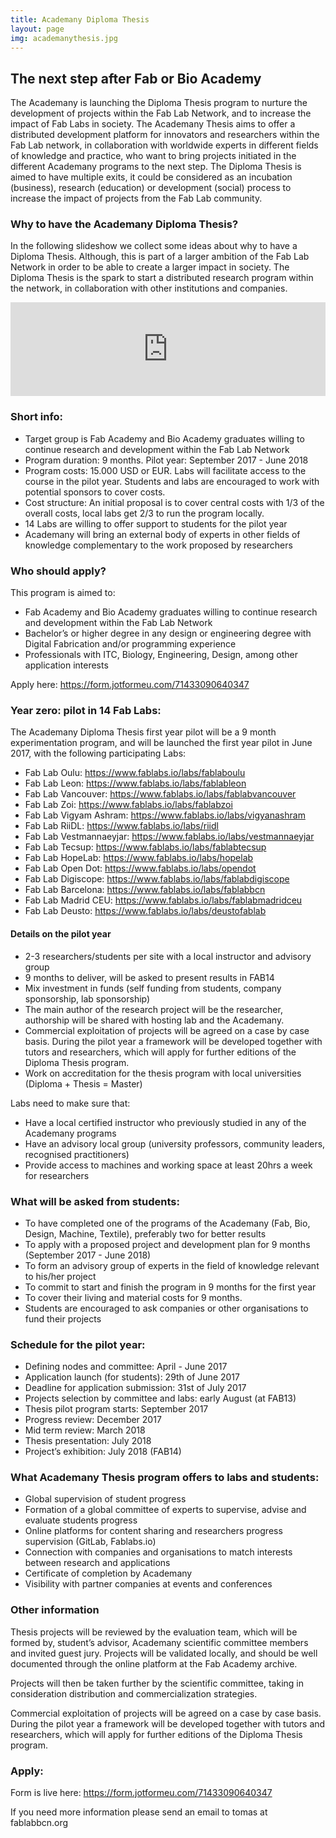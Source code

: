 ```yaml
---
title: Academany Diploma Thesis
layout: page
img: academanythesis.jpg
---
```


## The next step after Fab or Bio Academy

The Academany is launching the Diploma Thesis program to nurture the development of projects within the Fab Lab Network, and to increase the impact of Fab Labs in society. The Academany Thesis aims to offer a distributed development platform for innovators and researchers within the Fab Lab network, in collaboration with worldwide experts in different fields of knowledge and practice, who want to bring projects initiated in the different Academany programs to the next step. The Diploma Thesis is aimed to have multiple exits, it could be considered as an incubation (business), research (education) or development (social) process to increase the impact of projects from the Fab Lab community.

### Why to have the Academany Diploma Thesis? 
In the following slideshow we collect some ideas about why to have a Diploma Thesis. Although, this is part of a larger ambition of the Fab Lab Network in order to be able to create a larger impact in society. The Diploma Thesis is the spark to start a distributed research program within the network, in collaboration with other institutions and companies. 
<iframe src="https://docs.google.com/presentation/d/1DvQ8EonYdBgbyxPcNLNGc2CfpoQk82OBOaJHxMJTY6U/embed?start=false&loop=false&delayms=5000" frameborder="0" width="100%" allowfullscreen="true" mozallowfullscreen="true" webkitallowfullscreen="true"></iframe>

### Short info:
- Target group is Fab Academy and Bio Academy graduates willing to continue research and development within the Fab Lab Network
- Program duration: 9 months. Pilot year: September 2017 - June 2018
- Program costs: 15.000 USD or EUR. Labs will facilitate access to the course in the pilot year. Students and labs are encouraged to work with potential sponsors to cover costs. 
- Cost structure: An initial proposal is to cover central costs with 1/3 of the overall costs, local labs get 2/3 to run the program locally.
- 14 Labs are willing to offer support to students for the pilot year
- Academany will bring an external body of experts in other fields of knowledge complementary to the work proposed by researchers

### Who should apply?
This program is aimed to:
- Fab Academy and Bio Academy graduates willing to continue research and development within the Fab Lab Network
- Bachelor’s or higher degree in any design or engineering degree with Digital Fabrication and/or programming experience
- Professionals with ITC, Biology, Engineering, Design, among other application interests

Apply here: https://form.jotformeu.com/71433090640347

### Year zero: pilot in 14 Fab Labs: 

The Academany Diploma Thesis first year pilot will be a 9 month experimentation program, and will be launched the first year pilot in June 2017, with the following participating Labs: 

- Fab Lab Oulu: https://www.fablabs.io/labs/fablaboulu
- Fab Lab Leon: https://www.fablabs.io/labs/fablableon
- Fab Lab Vancouver: https://www.fablabs.io/labs/fablabvancouver
- Fab Lab Zoi: https://www.fablabs.io/labs/fablabzoi
- Fab Lab Vigyam Ashram: https://www.fablabs.io/labs/vigyanashram
- Fab Lab RiiDL: https://www.fablabs.io/labs/riidl
- Fab Lab Vestmannaeyjar: https://www.fablabs.io/labs/vestmannaeyjar
- Fab Lab Tecsup: https://www.fablabs.io/labs/fablabtecsup
- Fab Lab HopeLab: https://www.fablabs.io/labs/hopelab
- Fab Lab Open Dot: https://www.fablabs.io/labs/opendot
- Fab Lab Digiscope: https://www.fablabs.io/labs/fablabdigiscope
- Fab Lab Barcelona: https://www.fablabs.io/labs/fablabbcn
- Fab Lab Madrid CEU: https://www.fablabs.io/labs/fablabmadridceu
- Fab Lab Deusto: https://www.fablabs.io/labs/deustofablab

#### Details on the pilot year
- 2-3 researchers/students per site with a local instructor and advisory group 
- 9 months to deliver, will be asked to present results in FAB14
- Mix investment in funds (self funding from students, company sponsorship, lab sponsorship)
- The main author of the research project will be the researcher, authorship will be shared with hosting lab and the Academany.
- Commercial exploitation of projects will be agreed on a case by case basis. During the pilot year a framework will be developed together with tutors and researchers, which will apply for further editions of the Diploma Thesis program.
- Work on accreditation for the thesis program with local universities (Diploma + Thesis = Master)

Labs need to make sure that:
- Have a local certified instructor who previously studied in any of the Academany programs
- Have an advisory local group (university professors, community leaders, recognised practitioners) 
- Provide access to machines and working space at least 20hrs a week for researchers

### What will be asked from students:
- To have completed one of the programs of the Academany (Fab, Bio, Design, Machine, Textile), preferably two for better results
- To apply with a proposed project and development plan for 9 months (September 2017 - June 2018)
- To form an advisory group of experts in the field of knowledge relevant to his/her project
- To commit to start and finish the program in 9 months for the first year
- To cover their living and material costs for 9 months.
- Students are encouraged to ask companies or other organisations to fund their projects

### Schedule for the pilot year:
- Defining nodes and committee: April - June 2017
- Application launch (for students): 29th of June 2017
- Deadline for application submission: 31st of July 2017
- Projects selection by committee and labs: early August (at FAB13)
- Thesis pilot program starts: September 2017
- Progress review: December 2017
- Mid term review: March 2018
- Thesis presentation: July 2018
- Project’s exhibition: July 2018 (FAB14)

### What Academany Thesis program offers to labs and students:
- Global supervision of student progress
- Formation of a global committee of experts to supervise, advise and evaluate students progress
- Online platforms for content sharing and researchers progress supervision (GitLab, Fablabs.io)
- Connection with companies and organisations to match interests between research and applications
- Certificate of completion by Academany
- Visibility with partner companies at events and conferences

### Other information
Thesis projects will be reviewed by the evaluation team, which will be formed by, student’s advisor, Academany scientific committee members and invited guest jury. Projects will be validated locally, and should be well documented through the online platform at the Fab Academy archive.

Projects will then be taken further by the scientific committee, taking in consideration distribution and commercialization strategies.

Commercial exploitation of projects will be agreed on a case by case basis. During the pilot year a framework will be developed together with tutors and researchers, which will apply for further editions of the Diploma Thesis program.

### Apply: 
Form is live here: https://form.jotformeu.com/71433090640347

If you need more information please send an email to tomas at fablabbcn.org



